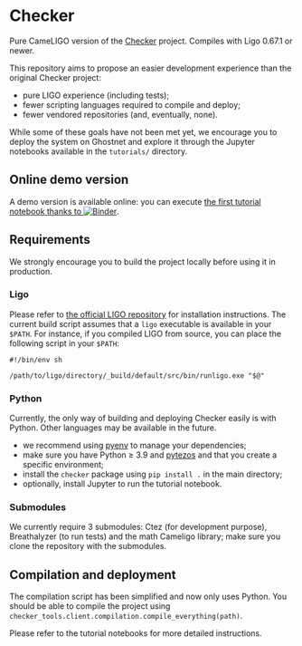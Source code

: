 # Checker

Pure CameLIGO version of the [Checker](https://github.com/tezos-checker/checker) project. Compiles
with Ligo 0.67.1 or newer.

This repository aims to propose an easier development experience than the original Checker
project:

* pure LIGO experience (including tests);
* fewer scripting languages required to compile and deploy;
* fewer vendored repositories (and, eventually, none).

While some of these goals have not been met yet, we encourage you to deploy the system on Ghostnet
and explore it through the Jupyter notebooks available in the `tutorials/` directory.

## Online demo version

A demo version is available online: you can execute [the first tutorial notebook thanks to ![Binder](https://mybinder.org/badge_logo.svg)](https://mybinder.org/v2/gh/marigold-dev/checker-ligo/HEAD?labpath=tutorials%2F01-testing-checker.ipynb).

## Requirements

We strongly encourage you to build the project locally before using it in production.

### Ligo

Please refer to [the official LIGO repository](https://gitlab.com/ligolang/ligo/-/blob/dev/INSTALL.md)
for installation instructions. The current build script assumes that a `ligo` executable is
available in your `$PATH`. For instance, if you compiled LIGO from source, you can place the following
script in your `$PATH`:
```
#!/bin/env sh

/path/to/ligo/directory/_build/default/src/bin/runligo.exe "$@"
```

### Python

Currently, the only way of building and deploying Checker easily is with Python. Other languages may
be available in the future.

* we recommend using [pyenv](https://realpython.com/intro-to-pyenv/) to manage your dependencies;
* make sure you have Python ≥ 3.9 and [pytezos](https://pytezos.org/) and that you create a specific
  environment;
* install the `checker` package using `pip install .` in the main directory;
* optionally, install Jupyter to run the tutorial notebook.

### Submodules

We currently require 3 submodules: Ctez (for development purpose), Breathalyzer (to run tests) and
the math Cameligo library; make sure you clone the repository with the submodules.

## Compilation and deployment

The compilation script has been simplified and now only uses Python. You should be able to compile
the project using `checker_tools.client.compilation.compile_everything(path)`.

Please refer to the tutorial notebooks for more detailed instructions.
